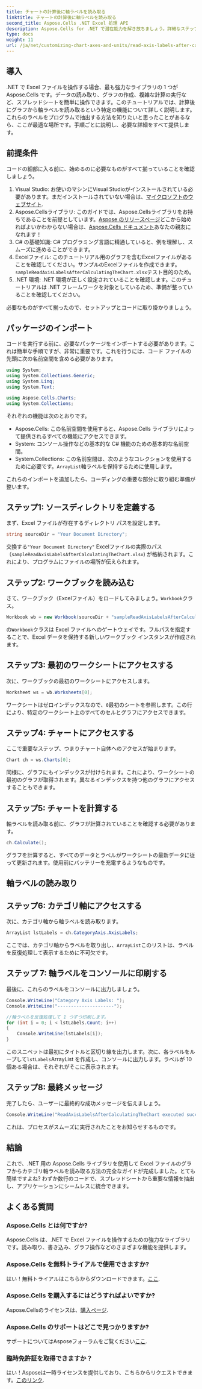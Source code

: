 ```yaml
---
title: チャートの計算後に軸ラベルを読み取る
linktitle: チャートの計算後に軸ラベルを読み取る
second_title: Aspose.Cells .NET Excel 処理 API
description: Aspose.Cells for .NET で潜在能力を解き放ちましょう。詳細なステップバイステップ ガイドで、グラフの軸ラベルを簡単に読み取る方法を学習します。
type: docs
weight: 11
url: /ja/net/customizing-chart-axes-and-units/read-axis-labels-after-calculating-chart/
---
```

## 導入

.NET で Excel ファイルを操作する場合、最も強力なライブラリの 1 つが Aspose.Cells です。データの読み取り、グラフの作成、複雑な計算の実行など、スプレッドシートを簡単に操作できます。このチュートリアルでは、計算後にグラフから軸ラベルを読み取るという特定の機能について詳しく説明します。これらのラベルをプログラムで抽出する方法を知りたいと思ったことがあるなら、ここが最適な場所です。手順ごとに説明し、必要な詳細をすべて提供します。

## 前提条件

コードの細部に入る前に、始めるのに必要なものがすべて揃っていることを確認しましょう。

1. Visual Studio: お使いのマシンにVisual Studioがインストールされている必要があります。まだインストールされていない場合は、[マイクロソフトのウェブサイト](https://visualstudio.microsoft.com/).
2. Aspose.Cellsライブラリ: このガイドでは、Aspose.Cellsライブラリをお持ちであることを前提としています。[Aspose のリリースページ](https://releases.aspose.com/cells/net/)どこから始めればよいかわからない場合は、[Aspose.Cells ドキュメント](https://reference.aspose.com/cells/net/)あなたの親友になれます！
3. C# の基礎知識: C# プログラミング言語に精通していると、例を理解し、スムーズに進めることができます。
4.  Excelファイル: このチュートリアル用のグラフを含むExcelファイルがあることを確認してください。サンプルのExcelファイルを作成できます。`sampleReadAxisLabelsAfterCalculatingTheChart.xlsx`テスト目的のため。
5. .NET 環境: .NET 環境が正しく設定されていることを確認します。このチュートリアルは .NET フレームワークを対象としているため、準備が整っていることを確認してください。

必要なものがすべて揃ったので、セットアップとコードに取り掛かりましょう。

## パッケージのインポート

コードを実行する前に、必要なパッケージをインポートする必要があります。これは簡単な手順ですが、非常に重要です。これを行うには、コード ファイルの先頭に次の名前空間を含める必要があります。

```csharp
using System;
using System.Collections.Generic;
using System.Linq;
using System.Text;

using Aspose.Cells.Charts;
using System.Collections;
```

それぞれの機能は次のとおりです。
- Aspose.Cells: この名前空間を使用すると、Aspose.Cells ライブラリによって提供されるすべての機能にアクセスできます。
- System: コンソール操作などの基本的な C# 機能のための基本的な名前空間。
-  System.Collections: この名前空間は、次のようなコレクションを使用するために必要です。`ArrayList`軸ラベルを保持するために使用します。

これらのインポートを追加したら、コーディングの重要な部分に取り組む準備が整います。

## ステップ1: ソースディレクトリを定義する

まず、Excel ファイルが存在するディレクトリ パスを設定します。 

```csharp
string sourceDir = "Your Document Directory";
```
交換する`"Your Document Directory"` Excelファイルの実際のパス（`sampleReadAxisLabelsAfterCalculatingTheChart.xlsx`) が格納されます。これにより、プログラムにファイルの場所が伝えられます。

## ステップ2: ワークブックを読み込む

さて、ワークブック（Excelファイル）をロードしてみましょう。`Workbook`クラス。

```csharp
Workbook wb = new Workbook(sourceDir + "sampleReadAxisLabelsAfterCalculatingTheChart.xlsx");
```
の`Workbook`クラスは Excel ファイルへのゲートウェイです。フルパスを指定することで、Excel データを保持する新しいワークブック インスタンスが作成されます。

## ステップ3: 最初のワークシートにアクセスする

次に、ワークブックの最初のワークシートにアクセスします。

```csharp
Worksheet ws = wb.Worksheets[0];
```
ワークシートはゼロインデックスなので、`0`最初のシートを参照します。この行により、特定のワークシート上のすべてのセルとグラフにアクセスできます。

## ステップ4: チャートにアクセスする

ここで重要なステップ、つまりチャート自体へのアクセスが始まります。

```csharp
Chart ch = ws.Charts[0];
```
同様に、グラフにもインデックスが付けられます。これにより、ワークシートの最初のグラフが取得されます。異なるインデックスを持つ他のグラフにアクセスすることもできます。

## ステップ5: チャートを計算する

軸ラベルを読み取る前に、グラフが計算されていることを確認する必要があります。

```csharp
ch.Calculate();
```
グラフを計算すると、すべてのデータとラベルがワークシートの最新データに従って更新されます。使用前にバッテリーを充電するようなものです。

## 軸ラベルの読み取り

## ステップ6: カテゴリ軸にアクセスする

次に、カテゴリ軸から軸ラベルを読み取ります。

```csharp
ArrayList lstLabels = ch.CategoryAxis.AxisLabels;
```
ここでは、カテゴリ軸からラベルを取り出し、`ArrayList`このリストは、ラベルを反復処理して表示するために不可欠です。

## ステップ 7: 軸ラベルをコンソールに印刷する

最後に、これらのラベルをコンソールに出力しましょう。

```csharp
Console.WriteLine("Category Axis Labels: ");
Console.WriteLine("---------------------");

//軸ラベルを反復処理して 1 つずつ印刷します。
for (int i = 0; i < lstLabels.Count; i++)
{
    Console.WriteLine(lstLabels[i]);
}
```
このスニペットは最初にタイトルと区切り線を出力します。次に、各ラベルをループして`lstLabels`ArrayList を作成し、コンソールに出力します。ラベルが 10 個ある場合は、それぞれがそこに表示されます。

## ステップ8: 最終メッセージ

完了したら、ユーザーに最終的な成功メッセージを伝えましょう。

```csharp
Console.WriteLine("ReadAxisLabelsAfterCalculatingTheChart executed successfully.");
```
これは、プロセスがスムーズに実行されたことをお知らせするものです。

## 結論

これで、.NET 用の Aspose.Cells ライブラリを使用して Excel ファイルのグラフからカテゴリ軸ラベルを読み取る方法の完全なガイドが完成しました。とても簡単ですよね? わずか数行のコードで、スプレッドシートから重要な情報を抽出し、アプリケーションにシームレスに統合できます。

## よくある質問

### Aspose.Cells とは何ですか?
Aspose.Cells は、.NET で Excel ファイルを操作するための強力なライブラリです。読み取り、書き込み、グラフ操作などのさまざまな機能を提供します。

### Aspose.Cells を無料トライアルで使用できますか?
はい！無料トライアルはこちらからダウンロードできます。[ここ](https://releases.aspose.com/).

### Aspose.Cells を購入するにはどうすればよいですか?
 Aspose.Cellsのライセンスは、[購入ページ](https://purchase.aspose.com/buy).

### Aspose.Cells のサポートはどこで見つかりますか?
サポートについてはAsposeフォーラムをご覧ください[ここ](https://forum.aspose.com/c/cells/9).

### 臨時免許証を取得できますか？
はい！Asposeは一時ライセンスを提供しており、こちらからリクエストできます。[このリンク](https://purchase.aspose.com/temporary-license/).